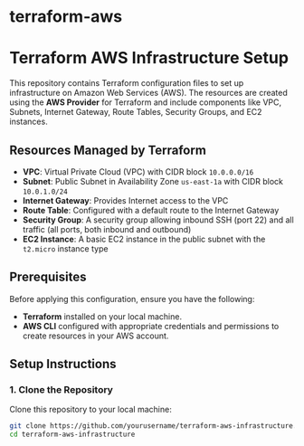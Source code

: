 # terraform-aws

# Terraform AWS Infrastructure Setup

This repository contains Terraform configuration files to set up infrastructure on Amazon Web Services (AWS). The resources are created using the **AWS Provider** for Terraform and include components like VPC, Subnets, Internet Gateway, Route Tables, Security Groups, and EC2 instances.

## Resources Managed by Terraform

- **VPC**: Virtual Private Cloud (VPC) with CIDR block `10.0.0.0/16`
- **Subnet**: Public Subnet in Availability Zone `us-east-1a` with CIDR block `10.0.1.0/24`
- **Internet Gateway**: Provides Internet access to the VPC
- **Route Table**: Configured with a default route to the Internet Gateway
- **Security Group**: A security group allowing inbound SSH (port 22) and all traffic (all ports, both inbound and outbound)
- **EC2 Instance**: A basic EC2 instance in the public subnet with the `t2.micro` instance type

## Prerequisites

Before applying this configuration, ensure you have the following:

- **Terraform** installed on your local machine.
- **AWS CLI** configured with appropriate credentials and permissions to create resources in your AWS account.

## Setup Instructions

### 1. Clone the Repository

Clone this repository to your local machine:
```bash
git clone https://github.com/yourusername/terraform-aws-infrastructure.git
cd terraform-aws-infrastructure
